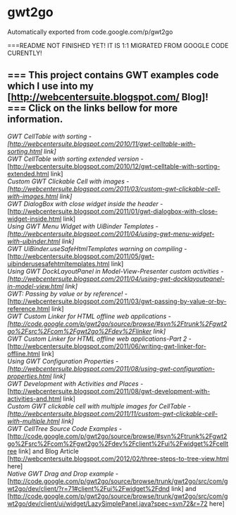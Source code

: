 # gwt2go
Automatically exported from code.google.com/p/gwt2go

===README NOT FINISHED YET! IT IS 1:1 MIGRATED FROM GOOGLE CODE CURENTLY!

=== This project contains GWT examples code which I use into my [http://webcentersuite.blogspot.com/ Blog]! ===
Click on the links bellow for more information.<br>
----
*_GWT CellTable with sorting_ - [http://webcentersuite.blogspot.com/2010/11/gwt-celltable-with-sorting.html link]*<br>
_GWT CellTable with sorting extended version_ - [http://webcentersuite.blogspot.com/2010/12/gwt-celltable-with-sorting-extended.html link]<br>
*_Custom GWT Clickable Cell with images_ - [http://webcentersuite.blogspot.com/2011/03/custom-gwt-clickable-cell-with-images.html link]*<br>
_GWT DialogBox with close widget inside the header_ - [http://webcentersuite.blogspot.com/2011/01/gwt-dialogbox-with-close-widget-inside.html link]<br>
*_Using GWT Menu Widget with UiBinder Templates_ - [http://webcentersuite.blogspot.com/2011/04/using-gwt-menu-widget-with-uibinder.html link]*<br>
_GWT UiBinder.useSafeHtmlTemplates warning on compiling_ - [http://webcentersuite.blogspot.com/2011/05/gwt-uibinderusesafehtmltemplates.html link]<br>
*_Using GWT DockLayoutPanel in Model-View-Presenter custom activities_ - [http://webcentersuite.blogspot.com/2011/04/using-gwt-docklayoutpanel-in-model-view.html link]*<br>
_GWT: Passing by value or by reference!_ - [http://webcentersuite.blogspot.com/2011/03/gwt-passing-by-value-or-by-reference.html link]<br>
*_GWT Custom Linker for HTML offline web applications_ - [http://code.google.com/p/gwt2go/source/browse/#svn%2Ftrunk%2Fgwt2go%2Fsrc%2Fcom%2Fgwt2go%2Fdev%2Flinker link]*<br>
_GWT Custom Linker for HTML offline web applications-Part 2_ - [http://webcentersuite.blogspot.com/2011/06/writing-gwt-linker-for-offline.html link]<br>
*_Using GWT Configuration Properties_ - [http://webcentersuite.blogspot.com/2011/08/using-gwt-configuration-properties.html link]*<br>
_GWT Development with Activities and Places_ - [http://webcentersuite.blogspot.com/2011/08/gwt-development-with-activities-and.html link]<br>
*_Custom GWT clickable cell with multiple images for CellTable_ - [http://webcentersuite.blogspot.com/2011/11/custom-gwt-clickable-cell-with-multiple.html link]*<br>
_GWT CellTree Source Code Examples_ - [http://code.google.com/p/gwt2go/source/browse/#svn%2Ftrunk%2Fgwt2go%2Fsrc%2Fcom%2Fgwt2go%2Fdev%2Fclient%2Fui%2Fwidget%2Fcelltree link] and Blog Article [http://webcentersuite.blogspot.com/2012/02/three-steps-to-tree-view.html here]<br>
*_Native GWT Drag and Drop example_* - [http://code.google.com/p/gwt2go/source/browse/trunk/gwt2go/src/com/gwt2go/dev/client/?r=71#client%2Fui%2Fwidget%2Fdnd link] and [http://code.google.com/p/gwt2go/source/browse/trunk/gwt2go/src/com/gwt2go/dev/client/ui/widget/LazySimplePanel.java?spec=svn72&r=72 here]<br>
